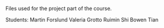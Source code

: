 Files used for the project part of the course.

Students:
Martin Forslund
Valeria Grotto
Ruimin Shi
Bowen Tian

